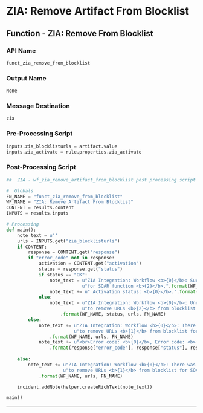 <!--
    DO NOT MANUALLY EDIT THIS FILE
    THIS FILE IS AUTOMATICALLY GENERATED WITH resilient-sdk codegen
    Generated with resilient-sdk v51.0.2.0.974
-->

# ZIA: Remove Artifact From Blocklist

## Function - ZIA: Remove From Blocklist

### API Name
`funct_zia_remove_from_blocklist`

### Output Name
`None`

### Message Destination
`zia`

### Pre-Processing Script
```python
inputs.zia_blocklisturls = artifact.value
inputs.zia_activate = rule.properties.zia_activate
```

### Post-Processing Script
```python
##  ZIA - wf_zia_remove_artifact_from_blocklist post processing script ##

#  Globals
FN_NAME = "funct_zia_remove_from_blocklist"
WF_NAME = "ZIA: Remove Artifact From Blocklist"
CONTENT = results.content
INPUTS = results.inputs

# Processing
def main():
    note_text = u''
    urls = INPUTS.get("zia_blocklisturls")
    if CONTENT:
        response = CONTENT.get("response")
        if "error_code" not in response:
            activation = CONTENT.get("activation")
            status = response.get("status")
            if status == "OK":
                note_text = u"ZIA Integration: Workflow <b>{0}</b>: Successfully removed URLs <b>{1}</b> from blocklist " \
                            u"for SOAR function <b>{2}</b>.".format(WF_NAME, urls, FN_NAME)
                note_text += u" Activation status: <b>{0}</b>.".format(activation["status"])
            else:
                note_text = u"ZIA Integration: Workflow <b>{0}</b>: Unexpected status <b>{1}</b> returned while attempting " \
                            u"to remove URLs <b>{2}</b> from blocklist by SOAR function <b>{3}</b>."\
                    .format(WF_NAME, status, urls, FN_NAME)
        else:
            note_text += u"ZIA Integration: Workflow <b>{0}</b>: There was an error returned while attempting " \
                         u"to remove URLs <b>{1}</b> from blocklist for SOAR function <b>{2}</b>."\
                .format(WF_NAME, urls, FN_NAME)
            note_text += u"<br>Error code: <b>{0}</b>, Error code: <b>{1}</b>, Details: <b>{2}</b>."\
                .format(response["error_code"], response["status"], response["text"] )
 
    else:
        note_text += u"ZIA Integration: Workflow <b>{0}</b>: There was <b>no</b> result returned while attempting " \
                     u"to remove URLs <b>{1}</b> from blocklist for SOAR function <b>{2}</b>."\
            .format(WF_NAME, urls, FN_NAME)

    incident.addNote(helper.createRichText(note_text))

main()
```

---

